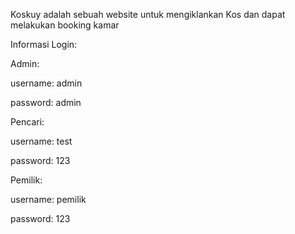 Koskuy adalah sebuah website untuk mengiklankan Kos dan dapat melakukan booking kamar

Informasi Login:

Admin:

username: admin

password: admin

Pencari:

username: test

password: 123

Pemilik: 

username: pemilik

password: 123



